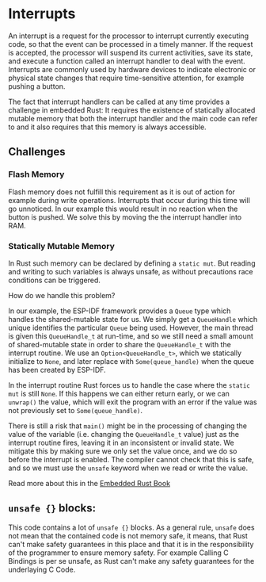 # Interrupts

An interrupt is a request for the processor to interrupt currently executing code, so that the event can be processed in a timely manner. If the request is accepted, the processor will suspend its current activities, save its state, and execute a function called an interrupt handler to deal with the event. Interrupts are commonly used by hardware devices to indicate electronic or physical state changes that require time-sensitive attention, for example pushing a button. 

The fact that interrupt handlers can be called at any time provides a challenge in embedded Rust: It requires the existence of statically allocated mutable memory that both the interrupt handler and the main code can refer to and it also requires that this memory is always accessible. 

## Challenges

### Flash Memory

Flash memory does not fulfill this requirement as it is out of action for example during write operations. Interrupts that occur during this time will go unnoticed. In our example this would result in no reaction when the button is pushed. We solve this by moving the the interrupt handler into RAM.
### Statically Mutable Memory 

In Rust such memory can be declared by defining a `static mut`. But reading and writing to such variables is always unsafe, as without precautions race conditions can be triggered. 

How do we handle this problem?

In our example, the ESP-IDF framework provides a `Queue` type which handles the shared-mutable state for us. We simply get a `QueueHandle` which unique identifies the particular `Queue` being used. However, the main thread is given this `QueueHandle_t` at run-time, and so we still need a small amount of shared-mutable state in order to share the `QueueHandle_t` with the interrupt routine. We use an `Option<QueueHandle_t>`, which we statically initialize to `None`, and later replace with `Some(queue_handle)` when the queue has been created by ESP-IDF.

In the interrupt routine Rust forces us to handle the case where the `static mut` is still `None`. If this happens we can either return early, or we can `unwrap()` the value, which will exit the program with an error if the value was not previously set to `Some(queue_handle)`.

There is still a risk that `main()` might be in the processing of changing the value of the variable (i.e. changing the `QueueHandle_t` value) just as the interrupt routine fires, leaving it in an inconsistent or invalid state. We mitigate this by making sure we only set the value once, and we do so before the interrupt is enabled. The compiler cannot check that this is safe, and so we must use the `unsafe` keyword when we read or write the value.

<!-- An alternative to the `static mut` variable is to convert the `QueueHandle_t` to an integer, and store it in an `AtomicU32` or similar. These atomic types guarantee they can never be read in an intermediate or invalid state. However, they require special hardware support which is not available on the ESP32-C3. You would also still need to distinguish between a valid `QueueHandle_t` and some value that indicates the queue has not yet been created (perhaps `0xFFFF_FFFF`).
Yet another option is to use a special data structure which disables interrupts automatically when the value is being access. This guarantees that no code can interrupt you when reading or writing the value. This does however increase interrupt latency and in this case because the `QueueHandle_t` is only written once, this is not necessary. -->

Read more about this in the [Embedded Rust Book](https://docs.rust-embedded.org/book/concurrency/index.html)

## `unsafe {}` blocks:

This code contains a lot of `unsafe {}` blocks. As a general rule, `unsafe` does not mean that the contained code is not memory safe, it means, that Rust can't make safety guarantees in this place and that it is in the responsibility of the programmer to ensure memory safety. For example Calling C Bindings is per se unsafe, as Rust can't make any safety guarantees for the underlaying C Code. 



